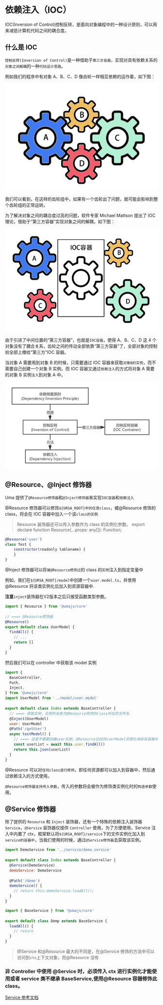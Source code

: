 # 依赖注入（IOC）

IOC(Inversion of Control)控制反转，是面向对象编程中的一种设计原则，可以用来减低计算机代码之间的耦合度。

## 什么是 IOC

`控制反转(Inversion of Control)`是一种借助于`第三方容器`，实现对具有依赖关系的`对象之间解耦`的一种`代码设计思路`。

例如我们的程序中有对象 A、B、C、D 像齿轮一样相互依赖的运作着，如下图：

![images](../../public/images/IOC-di4.png)

我们可以看到，在这样的齿轮组中，如果有一个齿轮出了问题，就可能会影响到整个齿轮组的正常运转。

为了解决对象之间的耦合度过高的问题，软件专家 Michael Mattson 提出了 IOC 理论，借助于“第三方容器”实现对象之间的解耦，如下图：

![images](../../public/images/IOC-di5.png)

由于引进了中间位置的“第三方容器”，也就是`IOC容器`，使得 A、B、C、D 这 4 个对象没有了耦合关系，齿轮之间的传动全部依靠“第三方容器”了，全部对象的控制权全部上缴给“第三方”IOC 容器。

当对象 A 需要用到对象 B 的时候，只需要通过 IOC 容器来获取`对象B的实例`，而不需要自己创建一个对象 B 实例。而 IOC 容器又通过`依赖注入`的方式将对象 A 需要的对象 B 实例`注入`到对象 A 中。

![images](../../public/images/IOC-di3.png)

## @Resource、@Inject 修饰器

Uma 提供了`@Resource修饰器`和`@Inject修饰器`来实现`IOC容器`和`依赖注入`

@Resource 修饰器可以修饰`${URSA_ROOT}中的任意class`，被@Resource 修饰的 class，将会在 IOC 容器中加入一个该`class的实例`

> Resource 装饰器还可以传入参数作为 class 的实例化参数。
> export declare function Resource(...props: any[]): Function;

```js
@Resource('user')
class Test {
    constructor(readonly tablename) {
    }
}
```

@Inject 修饰器可以将`被@Resource修饰过`的 class 的`实例`注入到指定变量中

例如，我们在`${URSA_ROOT}/model`中创建一个`user.model.ts`，并使用@Resource 将该类实例化后加入到资源容器中.

**注意**`inject`装饰器在V2版本之后只接受函数类型参数。

```javascript
import { Resource } from '@umajs/core'

// ===> @Resource修饰器
@Resource()
export default class UserModel {
  findAll() {
    // ...
    return []
  }
}
```

然后我们可以在 controller 中获取该 model 实例

```javascript
import {
  BaseController,
  Path,
  Inject,
} from '@umajs/core'
import UserModel from '../model/user.model'

export default class Index extends BaseController {
  // ===> 获取实例，实例的名称为@Resource修饰的class所在的文件名
  @Inject(UserModel)
  user: UserModel
  @Path('/getUser')
  async testModel() {
    // ===> 这里不需要创建user实例，@Resource已经将userModel实例化保存在容器中
    const userList = await this.user.findAll()
    return this.json(userList)
  }
}
```

@Resource 可以对`任何class进行修饰`，即任何资源都可以加入到容器中，然后通过依赖注入的方式使用。

`@Resource修饰器支持传入参数`，传入的参数将会被作为修饰类实例化时的`构造参数`使用。

## @Service 修饰器

除了提供的 `Resource` 和 `Inject` 装饰器，还有一个特殊的依赖注入装饰器 `Service`，`@Service` 装饰器仅提供 `Controller` 使用，为了方便使用，Service 注入中内置了 ctx，框架默认将`${URSA_ROOT}/service`下的文件实例化加入到`service的容器中`，当我们使用的时候，通过`@Service修饰器`去获取该实例。

```javascript
import DemoService from '../service/demo.service'

export default class Index extends BaseController {
  @Service(DemoService)
  demoService: DemoService

  @Path('/demo')
  demoService() {
    // return this.demoService.loadAll();
  }
}
```

```javascript
import { BaseService } from '@umajs/core'

export default class Demp extends BaseService {
  loadAll() {
    // return
  }
}
```

> @Service 和@Resource 最大的不同是，在@Service 修饰的方法中可以访问到`ctx`上下文对象，而@Resource 没有

### 非 Controller 中使用 @Service 时，必须传入 ctx 进行实例化才能使用或者 service 类不继承 BaseService,使用@Resource 容器修饰此 class。

[Service 参考文档](./Service.md)

